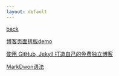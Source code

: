 ```yaml
---
layout: default
---
```


[back](./)

[博客页面排版demo](demo.md)

[使用 GitHub, Jekyll 打造自己的免费独立博客](http://blog.csdn.net/on_1y/article/details/19259435)


[MarkDwon语法](http://blog.leanote.com/post/freewalk/Markdown-%E8%AF%AD%E6%B3%95%E6%89%8B%E5%86%8C)